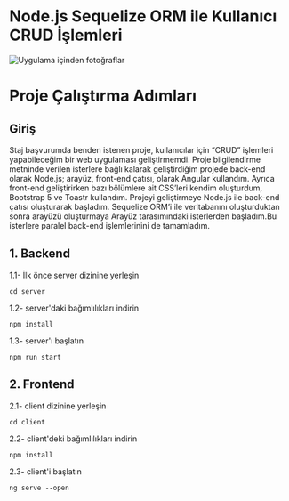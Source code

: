 # Node.js Sequelize ORM ile Kullanıcı CRUD İşlemleri

![Uygulama içinden fotoğraflar](https://i.hizliresim.com/8w8w14g.gif?raw=true)
# Proje Çalıştırma Adımları

## Giriş

Staj başvurumda benden istenen proje, kullanıcılar için
“CRUD” işlemleri yapabileceğim bir web 
uygulaması geliştirmemdi. 
Proje bilgilendirme metninde verilen 
isterlere bağlı kalarak geliştirdiğim projede 
back-end olarak Node.js; arayüz, front-end çatısı, olarak Angular kullandım. 
Ayrıca front-end geliştirirken bazı 
bölümlere ait CSS’leri kendim oluşturdum,
Bootstrap 5 ve Toastr kullandım.
Projeyi geliştirmeye Node.js ile back-end 
çatısı oluşturarak başladım. Sequelize 
ORM’i ile veritabanını oluşturduktan sonra
arayüzü oluşturmaya Arayüz tarasımındaki
isterlerden başladım.Bu isterlere paralel 
back-end işlemlerinini de tamamladım. 

## 1. Backend

1.1- İlk önce server dizinine yerleşin

```shell
cd server
```


1.2- server'daki bağımlılıkları indirin

```shell
npm install
```

1.3- server'ı başlatın

```shell
npm run start
```

## 2. Frontend

2.1- client dizinine yerleşin

```shell
cd client
```

2.2- client'deki bağımlılıkları indirin

```shell
npm install
```

2.3- client'i başlatın

```shell
ng serve --open
```
